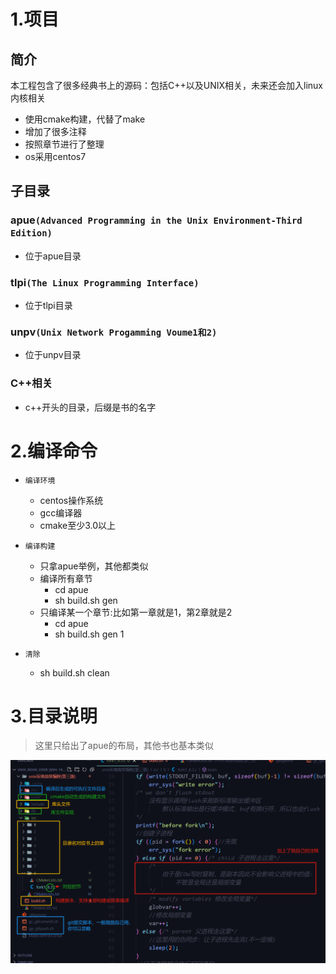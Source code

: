 # 1.项目

## 简介

 本工程包含了很多经典书上的源码：包括C++以及UNIX相关，未来还会加入linux内核相关

 * 使用cmake构建，代替了make
 * 增加了很多注释
 * 按照章节进行了整理
 * os采用centos7

## 子目录

### apue`(Advanced Programming in the Unix Environment-Third Edition)`

  * 位于apue目录
### tlpi`(The Linux Programming Interface)`
  * 位于tlpi目录

### unpv`(Unix Network Progamming Voume1和2)`
  * 位于unpv目录 
### C++相关
  * c++开头的目录，后缀是书的名字 

# 2.编译命令
* `编译环境`
  * centos操作系统
  * gcc编译器
  * cmake至少3.0以上
* `编译构建`
  * 只拿apue举例，其他都类似
  * 编译所有章节
    * cd apue
    * sh build.sh gen
  * 只编译某一个章节:比如第一章就是1，第2章就是2
    * cd apue
    * sh build.sh gen 1  

* `清除`
  * sh build.sh clean

# 3.目录说明

> 这里只给出了apue的布局，其他书也基本类似

<img src="目录说明.png" style="zoom:100%;" />